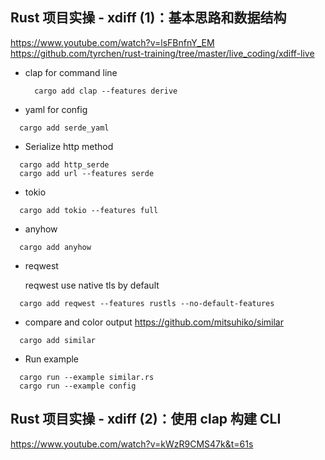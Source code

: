 
## Rust 项目实操 - xdiff (1)：基本思路和数据结构
https://www.youtube.com/watch?v=lsFBnfnY_EM
https://github.com/tyrchen/rust-training/tree/master/live_coding/xdiff-live


- clap for command line
  ```
    cargo add clap --features derive
  ```
- yaml for config
```
  cargo add serde_yaml
```

- Serialize http method
```
  cargo add http_serde
  cargo add url --features serde 
```
- tokio
```
  cargo add tokio --features full
```

- anyhow 
```
  cargo add anyhow
```
- reqwest 
  
  reqwest use native tls by default
```
  cargo add reqwest --features rustls --no-default-features
```

- compare and color output
https://github.com/mitsuhiko/similar
```
  cargo add similar
```

- Run example
```
  cargo run --example similar.rs
  cargo run --example config
```


## Rust 项目实操 - xdiff (2)：使用 clap 构建 CLI
https://www.youtube.com/watch?v=kWzR9CMS47k&t=61s

